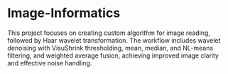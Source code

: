 # Image-Informatics
This project focuses on  creating custom algorithm for image reading, followed by Haar wavelet transformation. The workflow includes wavelet denoising with VisuShrink thresholding, mean, median, and NL-means filtering, and weighted average fusion, achieving improved image clarity and effective noise handling.
